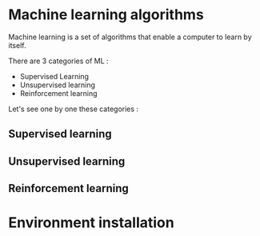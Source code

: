 # Machine learning algorithms

Machine learning is a set of algorithms that enable a computer to learn by itself.

There are 3 categories of ML :
  - Supervised Learning
  - Unsupervised learning
  - Reinforcement learning

Let's see one by one these categories :

  ## Supervised learning
  
  ## Unsupervised learning
  
  ## Reinforcement learning

# Environment installation
